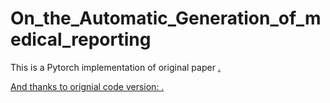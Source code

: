 # On_the_Automatic_Generation_of_medical_reporting

 This is a Pytorch implementation of original paper  <a href="https://arxiv.org/abs/1711.08195" title="On the Automatic Generation of Medical Imaging Reports">.
  
 And thanks to orignial code version: <a href="https://github.com/ZexinYan/Medical-Report-Generation" title="github link">.
